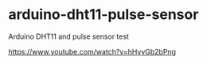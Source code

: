 # arduino-dht11-pulse-sensor
Arduino DHT11 and pulse sensor test

https://www.youtube.com/watch?v=hHvyGb2bPng
